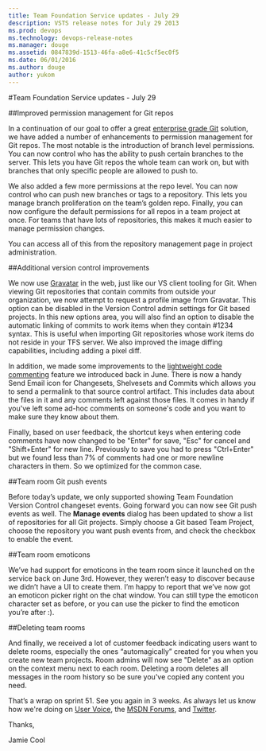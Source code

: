 ```yaml
---
title: Team Foundation Service updates - July 29
description: VSTS release notes for July 29 2013
ms.prod: devops
ms.technology: devops-release-notes
ms.manager: douge
ms.assetid: 0847839d-1513-46fa-a8e6-41c5cf5ec0f5
ms.date: 06/01/2016
ms.author: douge
author: yukom
---
```


#Team Foundation Service updates - July 29

##Improved permission management for Git repos

In a continuation of our goal to offer a great [enterprise grade Git](http://blogs.msdn.com/b/bharry/archive/2013/06/19/enterprise-grade-git.aspx) solution, we have added a number of enhancements to permission management for Git repos. The most notable is the introduction of branch level permissions. You can now control who has the ability to push certain branches to the server. This lets you have Git repos the whole team can work on, but with branches that only specific people are allowed to push to.

We also added a few more permissions at the repo level. You can now control who can push new branches or tags to a repository. This lets you manage branch proliferation on the team’s golden repo. Finally, you can now configure the default permissions for all repos in a team project at once. For teams that have lots of repositories, this makes it much easier to manage permission changes.

You can access all of this from the repository management page in project administration.



##Additional version control improvements

We now use [Gravatar](http://en.gravatar.com/) in the web, just like our VS client tooling for Git. When viewing Git repositories that contain commits from outside your organization, we now attempt to request a profile image from Gravatar. This option can be disabled in the Version Control admin settings for Git based projects. In this new options area, you will also find an option to disable the automatic linking of commits to work items when they contain #1234 syntax. This is useful when importing Git repositories whose work items do not reside in your TFS server. We also improved the image diffing capabilities, including adding a pixel diff.

In addition, we made some improvements to the [lightweight code commenting](jun-03-team-services.md) feature we introduced back in June. There is now a handy Send Email icon for Changesets, Shelvesets and Commits which allows you to send a permalink to that source control artifact. This includes data about the files in it and any comments left against those files. It comes in handy if you've left some ad-hoc comments on someone's code and you want to make sure they know about them.

Finally, based on user feedback, the shortcut keys when entering code comments have now changed to be "Enter" for save, "Esc" for cancel and "Shift+Enter" for new line. Previously to save you had to press "Ctrl+Enter" but we found less than 7% of comments had one or more newline characters in them. So we optimized for the common case.

##Team room Git push events

Before today’s update, we only supported showing Team Foundation Version Control changeset events. Going forward you can now see Git push events as well. The **Manage events** dialog has been updated to show a list of repositories for all Git projects. Simply choose a Git based Team Project, choose the repository you want push events from, and check the checkbox to enable the event.



##Team room emoticons

We’ve had support for emoticons in the team room since it launched on the service back on June 3rd. However, they weren’t easy to discover because we didn’t have a UI to create them. I’m happy to report that we’ve now got an emoticon picker right on the chat window. You can still type the emoticon character set as before, or you can use the picker to find the emoticon you’re after :).



##Deleting team rooms

And finally, we received a lot of customer feedback indicating users want to delete rooms, especially the ones “automagically” created for you when you create new team projects. Room admins will now see "Delete" as an option on the context menu next to each room. Deleting a room deletes all messages in the room history so be sure you've copied any content you need.

That’s a wrap on sprint 51. See you again in 3 weeks. As always let us know how we're doing on [User Voice](https://visualstudio.uservoice.com/forums/330519-vso), the [MSDN Forums](http://social.msdn.microsoft.com/Forums/en-US/TFService/threads), and [Twitter](http://twitter.com/search?q=%23tfservice).

Thanks,

Jamie Cool